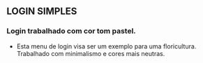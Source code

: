 ## LOGIN SIMPLES 

### Login trabalhado com cor tom pastel.
- Esta menu de login visa ser um exemplo para uma floricultura. Trabalhado com minimalismo e cores mais neutras.